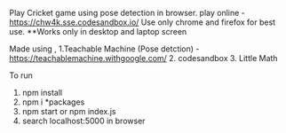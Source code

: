 Play Cricket game using pose detection in browser.
play online - https://chw4k.sse.codesandbox.io/
Use only chrome and firefox for best use.
**Works only in desktop and laptop screen

Made using ,
1.Teachable Machine (Pose detction) - https://teachablemachine.withgoogle.com/
2. codesandbox
3. Little Math

To run
1. npm install
2. npm i *packages
3. npm start or npm index.js
4. search localhost:5000 in browser
